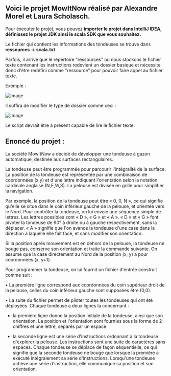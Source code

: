 ## Voici le projet MowItNow réalisé par Alexandre Morel et Laura Scholasch.

Pour éxecuter le projet, vous pouvez **importer le projet dans IntelliJ IDEA, définissez le projet JDK ainsi le scala SDK que vous souhaitez.**

Le fichier qui contient les informations des tondeuses se trouve dans **ressources -> scala.txt**

Parfois, il arrive que le répertoire "ressources" où nous stockons le fichier texte contenant les instructions redevient un dossier basique et nécessite donc d'être redéfini comme "ressource" pour pouvoir faire appel au fichier texte.

Exemple :

![image](https://user-images.githubusercontent.com/88337469/139060680-5dcd4b3d-715d-46cb-89dd-c5cabf32ec19.png)

Il suffira de modifier le type de dossier comme ceci :

![image](https://user-images.githubusercontent.com/88337469/139061925-f58aa7ba-89fd-4272-9e6f-a048d791ece4.png)

Le script devrait être à présent capable de lire le fichier texte.


## Enoncé du projet :

La société MowItNow a décidé de développer une tondeuse à gazon automatique,
destinée aux surfaces rectangulaires.

La tondeuse peut être programmée pour parcourir l'intégralité de la surface. La position de
la tondeuse est représentée par une combinaison de coordonnées (x,y) et d'une lettre
indiquant l'orientation selon la notation cardinale anglaise (N,E,W,S). La pelouse est
divisée en grille pour simplifier la navigation.

Par exemple, la position de la tondeuse peut être « 0, 0, N », ce qui signifie qu'elle se
situe dans le coin inférieur gauche de la pelouse, et orientée vers le Nord.
Pour contrôler la tondeuse, on lui envoie une séquence simple de lettres. Les lettres
possibles sont « D », « G » et « A ».
« D » et « G » font pivoter la tondeuse de 90° à droite ou à gauche respectivement, sans la
déplacer. « A » signifie que l'on avance la tondeuse d'une case dans la direction à laquelle
elle fait face, et sans modifier son orientation.

Si la position après mouvement est en dehors de la pelouse, la tondeuse ne bouge pas,
conserve son orientation et traite la commande suivante.
On assume que la case directement au Nord de la position (x, y) a pour coordonnées (x,
y+1).

Pour programmer la tondeuse, on lui fournit un fichier d'entrée construit comme suit :

• La première ligne correspond aux coordonnées du coin supérieur droit de la pelouse,
celles du coin inférieur gauche sont supposées être (0,0).

• La suite du fichier permet de piloter toutes les tondeuses qui ont été déployées.
Chaque tondeuse a deux lignes la concernant :

- la première ligne donne la position initiale de la tondeuse, ainsi que son
orientation. La position et l'orientation sont fournies sous la forme de 2 chiffres
et une lettre, séparés par un espace.

- la seconde ligne est une série d'instructions ordonnant à la tondeuse d'explorer
la pelouse. Les instructions sont une suite de caractères sans espaces.
Chaque tondeuse se déplace de façon séquentielle, ce qui signifie que la seconde
tondeuse ne bouge que lorsque la première a exécuté intégralement sa série
d'instructions.
Lorsqu'une tondeuse achève une série d'instruction, elle communique sa position et son
orientation.
